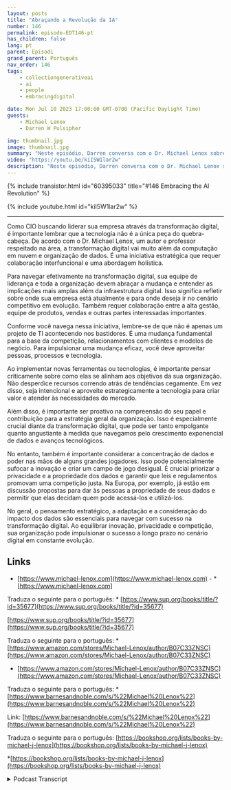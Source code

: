 ```yaml
---
layout: posts
title: "Abraçando a Revolução da IA"
number: 146
permalink: episode-EDT146-pt
has_children: false
lang: pt
parent: Episodi
grand_parent: Português
nav_order: 146
tags:
    - collectiongenerativeai
    - ai
    - people
    - embracingdigital

date: Mon Jul 10 2023 17:00:00 GMT-0700 (Pacific Daylight Time)
guests:
    - Michael Lenox
    - Darren W Pulsipher

img: thumbnail.jpg
image: thumbnail.jpg
summary: "Neste episódio, Darren conversa com o Dr. Michael Lenox sobre a emergente revolução da IA e como abraçá-la ou ser destruído. Michael acaba de lançar um novo livro 'Estratégia na Era Digital: Dominando a Transformação Digital'."
video: "https://youtu.be/kiI5W1lar2w"
description: "Neste episódio, Darren conversa com o Dr. Michael Lenox sobre a emergente revolução da IA e como abraçá-la ou ser destruído. Michael acaba de lançar um novo livro 'Estratégia na Era Digital: Dominando a Transformação Digital'."
---
```


<div>
{% include transistor.html id="60395033" title="#146 Embracing the AI Revolution" %}

{% include youtube.html id="kiI5W1lar2w" %}
</div>

---

Como CIO buscando liderar sua empresa através da transformação digital, é importante lembrar que a tecnologia não é a única peça do quebra-cabeça. De acordo com o Dr. Michael Lenox, um autor e professor respeitado na área, a transformação digital vai muito além da computação em nuvem e organização de dados. É uma iniciativa estratégica que requer colaboração interfuncional e uma abordagem holística.

Para navegar efetivamente na transformação digital, sua equipe de liderança e toda a organização devem abraçar a mudança e entender as implicações mais amplas além da infraestrutura digital. Isso significa refletir sobre onde sua empresa está atualmente e para onde deseja ir no cenário competitivo em evolução. Também requer colaboração entre a alta gestão, equipe de produtos, vendas e outras partes interessadas importantes.

Conforme você navega nessa iniciativa, lembre-se de que não é apenas um projeto de TI acontecendo nos bastidores. É uma mudança fundamental para a base da competição, relacionamentos com clientes e modelos de negócio. Para impulsionar uma mudança eficaz, você deve aproveitar pessoas, processos e tecnologia.

Ao implementar novas ferramentas ou tecnologias, é importante pensar criticamente sobre como elas se alinham aos objetivos da sua organização. Não desperdice recursos correndo atrás de tendências cegamente. Em vez disso, seja intencional e aproveite estrategicamente a tecnologia para criar valor e atender às necessidades do mercado.

Além disso, é importante ser proativo na compreensão do seu papel e contribuição para a estratégia geral da organização. Isso é especialmente crucial diante da transformação digital, que pode ser tanto empolgante quanto angustiante à medida que navegamos pelo crescimento exponencial de dados e avanços tecnológicos.

No entanto, também é importante considerar a concentração de dados e poder nas mãos de alguns grandes jogadores. Isso pode potencialmente sufocar a inovação e criar um campo de jogo desigual. É crucial priorizar a privacidade e a propriedade dos dados e garantir que leis e regulamentos promovam uma competição justa. Na Europa, por exemplo, já estão em discussão propostas para dar às pessoas a propriedade de seus dados e permitir que elas decidam quem pode acessá-los e utilizá-los.

No geral, o pensamento estratégico, a adaptação e a consideração do impacto dos dados são essenciais para navegar com sucesso na transformação digital. Ao equilibrar inovação, privacidade e competição, sua organização pode impulsionar o sucesso a longo prazo no cenário digital em constante evolução.

## Links

* [https://www.michael-lenox.com](https://www.michael-lenox.com) - * [https://www.michael-lenox.com]

Traduza o seguinte para o português: * [https://www.sup.org/books/title/?id=35677](https://www.sup.org/books/title/?id=35677)

[https://www.sup.org/books/title/?id=35677](https://www.sup.org/books/title/?id=35677)

Traduza o seguinte para o português: * [https://www.amazon.com/stores/Michael-Lenox/author/B07C33ZNSC](https://www.amazon.com/stores/Michael-Lenox/author/B07C33ZNSC)

* [https://www.amazon.com/stores/Michael-Lenox/author/B07C33ZNSC](https://www.amazon.com/stores/Michael-Lenox/author/B07C33ZNSC)

Traduza o seguinte para o português: * [https://www.barnesandnoble.com/s/%22Michael%20Lenox%22](https://www.barnesandnoble.com/s/%22Michael%20Lenox%22)

Link: [https://www.barnesandnoble.com/s/%22Michael%20Lenox%22](https://www.barnesandnoble.com/s/%22Michael%20Lenox%22)

Traduza o seguinte para o português: [https://bookshop.org/lists/books-by-michael-j-lenox](https://bookshop.org/lists/books-by-michael-j-lenox)

*[https://bookshop.org/lists/books-by-michael-j-lenox](https://bookshop.org/lists/books-by-michael-j-lenox)



<details>
<summary> Podcast Transcript </summary>

<p></p>

</details>
